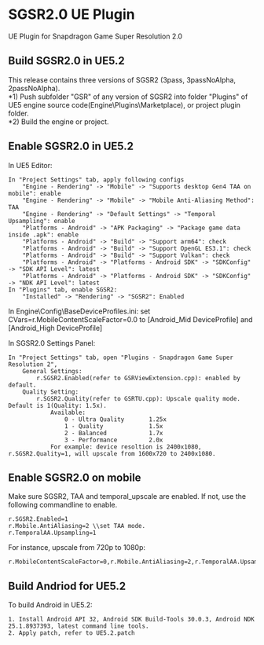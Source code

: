 # SGSR2.0 UE Plugin
UE Plugin for Snapdragon Game Super Resolution 2.0

## Build SGSR2.0 in UE5.2
This release contains three versions of SGSR2 (3pass, 3passNoAlpha, 2passNoAlpha).<br/>
*1) Push subfolder "GSR" of any version of SGSR2 into folder "Plugins" of UE5 engine source code(Engine\Plugins\Marketplace), or project plugin folder. <br/>
*2) Build the engine or project.<br/>


## Enable SGSR2.0 in UE5.2
In UE5 Editor:
```
In "Project Settings" tab, apply following configs
	"Engine - Rendering" -> "Mobile" -> "Supports desktop Gen4 TAA on mobile": enable
	"Engine - Rendering" -> "Mobile" -> "Mobile Anti-Aliasing Method": TAA
	"Engine - Rendering" -> "Default Settings" -> "Temporal Upsampling": enable
	"Platforms - Android" -> "APK Packaging" -> "Package game data inside .apk": enable
	"Platforms - Android" -> "Build" -> "Support arm64": check
	"Platforms - Android" -> "Build" -> "Support OpenGL ES3.1": check
	"Platforms - Android" -> "Build" -> "Support Vulkan": check
	"Platforms - Android" -> "Platforms - Android SDK" -> "SDKConfig" -> "SDK API Level": latest
	"Platforms - Android" -> "Platforms - Android SDK" -> "SDKConfig" -> "NDK API Level": latest
In "Plugins" tab, enable SGSR2:
	"Installed" -> "Rendering" -> "SGSR2": Enabled
```
In Engine\Config\BaseDeviceProfiles.ini:
	set CVars=r.MobileContentScaleFactor=0.0 to [Android_Mid DeviceProfile] and [Android_High DeviceProfile]
	

In SGSR2.0 Settings Panel:
```
In "Project Settings" tab, open "Plugins - Snapdragon Game Super Resolution 2",
    General Settings:
        r.SGSR2.Enabled(refer to GSRViewExtension.cpp): enabled by default.
    Quality Setting:
        r.SGSR2.Quality(refer to GSRTU.cpp): Upscale quality mode. Default is 1(Quality: 1.5x).
            Available:
                0 - Ultra Quality 		1.25x
                1 - Quality 			1.5x 
                2 - Balanced 			1.7x 
                3 - Performance 		2.0x
            For example: device resoltion is 2400x1080, r.SGSR2.Quality=1, will upscale from 1600x720 to 2400x1080.
```

## Enable SGSR2.0 on mobile

Make sure SGSR2, TAA and temporal_upscale are enabled. If not, use the following commandline to enable.
```
r.SGSR2.Enabled=1       
r.Mobile.AntiAliasing=2 \\set TAA mode.
r.TemporalAA.Upsampling=1
```
For instance, upscale from 720p to 1080p:
```
r.MobileContentScaleFactor=0,r.Mobile.AntiAliasing=2,r.TemporalAA.Upsampling=1,r.SGSR2.Enabled=1,r.SGSR2.Quality=1
```


## Build Andriod for UE5.2 
To build Android in UE5.2:
```
1. Install Android API 32, Android SDK Build-Tools 30.0.3, Android NDK 25.1.8937393, latest command line tools.
2. Apply patch, refer to UE5.2.patch
 ```
